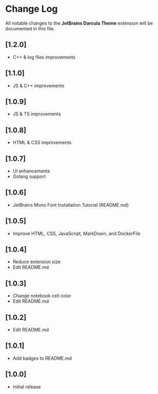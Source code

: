 # Change Log

All notable changes to the **JetBrains Darcula Theme** extension will be documented in this file.

<!--- Check [Keep a Changelog](http://keepachangelog.com/) for recommendations on how to structure this file. -->

## [1.2.0]
- C++ & log files improvements

## [1.1.0]
- JS & C++ improvements

## [1.0.9]
- JS & TS improvements

## [1.0.8]
- HTML & CSS improvements

## [1.0.7]
- UI enhancements
- Golang support

## [1.0.6]
- JetBrains Mono Font Installation Tutorial (README.md)

## [1.0.5]
- Improve HTML, CSS, JavaScript, MarkDown, and DockerFile

## [1.0.4]
- Reduce extension size
- Edit README.md

## [1.0.3]
- Change notebook cell color
- Edit README.md

## [1.0.2]
- Edit README.md

## [1.0.1]
- Add badges to README.md

## [1.0.0]
- Initial release
